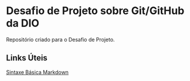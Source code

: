 # Desafio de Projeto sobre Git/GitHub da DIO
Repositório criado para o Desafio de Projeto.
## Links Úteis 
[Sintaxe Básica Markdown](https://www.markdownguide.org/basic-syntax/)
